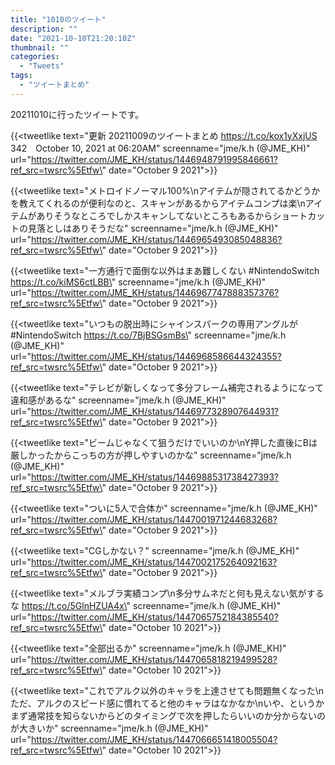 ```yaml
---
title: "1010のツイート"
description: ""
date: "2021-10-10T21:20:10Z"
thumbnail: ""
categories:
  - "Tweets"
tags:
  - "ツイートまとめ"
---
```

20211010に行ったツイートです。
<!--more-->
{{<tweetlike text=\"更新 20211009のツイートまとめ https://t.co/kox1yXxjUS 342　October 10, 2021 at 06:20AM\" screenname=\"jme/k.h (@JME_KH)\" url=\"https://twitter.com/JME_KH/status/1446948791995846661?ref_src=twsrc%5Etfw\" date=\"October 9 2021\">}}

{{<tweetlike text=\"メトロイドノーマル100%\nアイテムが隠されてるかどうかを教えてくれるのが便利なのと、スキャンがあるからアイテムコンプは楽\nアイテムがありそうなところでしかスキャンしてないところもあるからショートカットの見落としはありそうだな\" screenname=\"jme/k.h (@JME_KH)\" url=\"https://twitter.com/JME_KH/status/1446965493085048836?ref_src=twsrc%5Etfw\" date=\"October 9 2021\">}}

{{<tweetlike text=\"一方通行で面倒な以外はまあ難しくない #NintendoSwitch https://t.co/kiMS6ctLBB\" screenname=\"jme/k.h (@JME_KH)\" url=\"https://twitter.com/JME_KH/status/1446967747888357376?ref_src=twsrc%5Etfw\" date=\"October 9 2021\">}}

{{<tweetlike text=\"いつもの脱出時にシャインスパークの専用アングルが #NintendoSwitch https://t.co/7BjBSGsmBs\" screenname=\"jme/k.h (@JME_KH)\" url=\"https://twitter.com/JME_KH/status/1446968586644324355?ref_src=twsrc%5Etfw\" date=\"October 9 2021\">}}

{{<tweetlike text=\"テレビが新しくなって多分フレーム補完されるようになって違和感があるな\" screenname=\"jme/k.h (@JME_KH)\" url=\"https://twitter.com/JME_KH/status/1446977328907644931?ref_src=twsrc%5Etfw\" date=\"October 9 2021\">}}

{{<tweetlike text=\"ビームじゃなくて狙うだけでいいのか\nY押した直後にBは厳しかったからこっちの方が押しやすいのかな\" screenname=\"jme/k.h (@JME_KH)\" url=\"https://twitter.com/JME_KH/status/1446988531738427393?ref_src=twsrc%5Etfw\" date=\"October 9 2021\">}}

{{<tweetlike text=\"ついに5人で合体か\" screenname=\"jme/k.h (@JME_KH)\" url=\"https://twitter.com/JME_KH/status/1447001971244683268?ref_src=twsrc%5Etfw\" date=\"October 9 2021\">}}

{{<tweetlike text=\"CGしかない？\" screenname=\"jme/k.h (@JME_KH)\" url=\"https://twitter.com/JME_KH/status/1447002175264092163?ref_src=twsrc%5Etfw\" date=\"October 9 2021\">}}

{{<tweetlike text=\"メルブラ実績コンプ\n多分サムネだと何も見えない気がするな https://t.co/5GlnHZUA4x\" screenname=\"jme/k.h (@JME_KH)\" url=\"https://twitter.com/JME_KH/status/1447065752184385540?ref_src=twsrc%5Etfw\" date=\"October 10 2021\">}}

{{<tweetlike text=\"全部出るか\" screenname=\"jme/k.h (@JME_KH)\" url=\"https://twitter.com/JME_KH/status/1447065818219499528?ref_src=twsrc%5Etfw\" date=\"October 10 2021\">}}

{{<tweetlike text=\"これでアルク以外のキャラを上達させても問題無くなった\nただ、アルクのスピード感に慣れてると他のキャラはなかなか\nいや、というかまず通常技を知らないからどのタイミングで次を押したらいいのか分からないのが大きいか\" screenname=\"jme/k.h (@JME_KH)\" url=\"https://twitter.com/JME_KH/status/1447066651418005504?ref_src=twsrc%5Etfw\" date=\"October 10 2021\">}}

